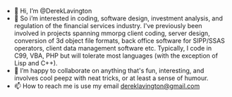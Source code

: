 - 👋 Hi, I’m @DerekLavington
- 👀 So i’m interested in coding, software design, investment analysis, and regulation of the financial services industry. I've previously been involved in projects spanning mmorpg client coding, server design, conversion of 3d object file formats, back office software for SIPP/SSAS operators, client data management software etc. Typically, I code in C99, VBA, PHP but will tolerate most languages (with the exception of Lisp and C++).
- 💞️ I’m happy to collaborate on anything that's fun, interesting, and involves cool peepz with neat tricks, or at least a sense of humour.
- 📫 How to reach me is use my email dereklavington@gmail.com

<!---
DerekLavington/DerekLavington is a ✨ special ✨ repository because its `README.md` (this file) appears on your GitHub profile.
You can click the Preview link to take a look at your changes.
--->
